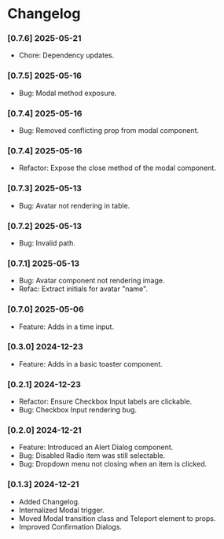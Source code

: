 # Changelog

### [0.7.6] 2025-05-21

- Chore: Dependency updates.

### [0.7.5] 2025-05-16

- Bug: Modal method exposure.

### [0.7.4] 2025-05-16

- Bug: Removed conflicting prop from modal component.

### [0.7.4] 2025-05-16

- Refactor: Expose the close method of the modal component.

### [0.7.3] 2025-05-13

- Bug: Avatar not rendering in table.

### [0.7.2] 2025-05-13

- Bug: Invalid path.

### [0.7.1] 2025-05-13

- Bug: Avatar component not rendering image.
- Refac: Extract initials for avatar "name".

### [0.7.0] 2025-05-06

- Feature: Adds in a time input.

### [0.3.0] 2024-12-23

- Feature: Adds in a basic toaster component.

### [0.2.1] 2024-12-23

- Refactor: Ensure Checkbox Input labels are clickable.
- Bug: Checkbox Input rendering bug.

### [0.2.0] 2024-12-21

- Feature: Introduced an Alert Dialog component.
- Bug: Disabled Radio item was still selectable.
- Bug: Dropdown menu not closing when an item is clicked.

### [0.1.3] 2024-12-21

- Added Changelog.
- Internalized Modal trigger.
- Moved Modal transition class and Teleport element to props.
- Improved Confirmation Dialogs.